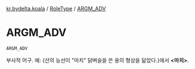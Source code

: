 [kr.bydelta.koala](../index.md) / [RoleType](index.md) / [ARGM_ADV](./-a-r-g-m_-a-d-v.md)

# ARGM_ADV

`ARGM_ADV`

부사적 어구. 예: {산의 능선이 "마치" 닭벼슬을 쓴 용의 형상을 닮았다.}에서 **&lt;마치&gt;**.

